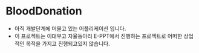 # BloodDonation
 - 아직 개발단계에 머물고 있는 어플리케이션 입니다.
 - 이 프로젝트는 이대부고 자율동아리 E-PPT에서 진행하는 프로젝트로
   어떠한 상업적인 목적을 가지고 진행되고있지 않습니다.
